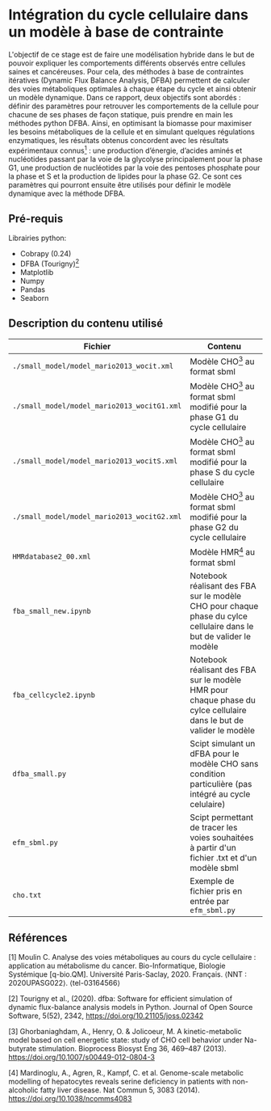 # Intégration du cycle cellulaire dans un modèle à base de contrainte

  L'objectif de ce stage est de faire une modélisation hybride dans le but de pouvoir expliquer les comportements différents observés entre cellules saines et  cancéreuses. Pour cela, des méthodes à base de contraintes itératives (Dynamic Flux Balance Analysis, DFBA) permettent de calculer des voies métaboliques optimales à chaque étape du cycle et ainsi obtenir un modèle dynamique. Dans ce rapport, deux objectifs sont abordés : définir des paramètres pour retrouver les comportements de la cellule pour chacune de ses phases de façon statique, puis prendre en main les méthodes python DFBA. Ainsi, en optimisant la biomasse pour maximiser les besoins métaboliques de la cellule et en simulant quelques régulations enzymatiques, les résultats obtenus concordent avec les résultats expérimentaux connus[<sup>1</sup>](#Références) : une production d’énergie, d’acides aminés et nucléotides passant par la voie de la glycolyse principalement pour la phase G1, une production de nucléotides par la voie des pentoses phosphate pour la phase et S et la production de lipides pour la phase G2. Ce sont ces paramètres qui pourront ensuite être utilisés pour définir le modèle dynamique avec la méthode DFBA.

## Pré-requis

Librairies python:

* Cobrapy (0.24)
*	DFBA (Tourigny)[<sup>2</sup>](#Références)
*	Matplotlib
*	Numpy
*	Pandas
*	Seaborn

## Description du contenu utilisé

| Fichier| Contenu |
|-----------|-----------|
| `./small_model/model_mario2013_wocit.xml` | Modèle CHO[<sup>3</sup>](Références) au format sbml |
| `./small_model/model_mario2013_wocitG1.xml ` | Modèle CHO[<sup>3</sup>](Références) au format sbml modifié pour la phase G1 du cycle cellulaire |
| `./small_model/model_mario2013_wocitS.xml ` | Modèle CHO[<sup>3</sup>](Références) au format sbml modifié pour la phase S du cycle cellulaire |
| `./small_model/model_mario2013_wocitG2.xml` | Modèle CHO[<sup>3</sup>](Références) au format sbml modifié pour la phase G2 du cycle cellulaire |
| `HMRdatabase2_00.xml` | Modèle HMR[<sup>4</sup>](#Références) au format sbml |
| `fba_small_new.ipynb` | Notebook réalisant des FBA sur le modèle CHO pour chaque phase du cylce cellulaire dans le but de valider le modèle |
| `fba_cellcycle2.ipynb` | Notebook réalisant des FBA sur le modèle HMR pour chaque phase du cylce cellulaire dans le but de valider le modèle |
| `dfba_small.py` | Scipt simulant un dFBA pour le modèle CHO sans condition particulière (pas intégré au cycle celulaire) |
| `efm_sbml.py` | Scipt permettant de tracer les voies souhaitées à partir d'un fichier .txt et d'un modèle sbml |
| `cho.txt` | Exemple de fichier pris en entrée par `efm_sbml.py` |

## Références <a name="Références"></a>

[1]	Moulin C. Analyse des voies métaboliques au cours du cycle cellulaire : application au métabolisme du cancer. Bio-Informatique, Biologie Systémique [q-bio.QM]. Université Paris-Saclay, 2020. Français. ⟨NNT : 2020UPASG022⟩. ⟨tel-03164566⟩

[2]	Tourigny et al., (2020). dfba: Software for efficient simulation of dynamic flux-balance analysis models in Python. Journal of Open Source Software, 5(52), 2342, https://doi.org/10.21105/joss.02342

[3] Ghorbaniaghdam, A., Henry, O. & Jolicoeur, M. A kinetic-metabolic model based on cell energetic state: study of CHO cell behavior under Na-butyrate stimulation. Bioprocess Biosyst Eng 36, 469–487 (2013). https://doi.org/10.1007/s00449-012-0804-3

[4] Mardinoglu, A., Agren, R., Kampf, C. et al. Genome-scale metabolic modelling of hepatocytes reveals serine deficiency in patients with non-alcoholic fatty liver disease. Nat Commun 5, 3083 (2014). https://doi.org/10.1038/ncomms4083
